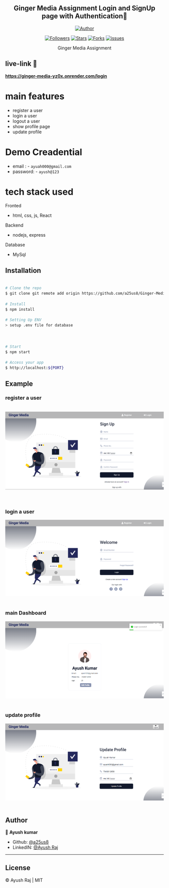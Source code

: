 <h2 align='center'>Ginger Media Assignment Login and SignUp page with Authentication📃</h2>
<p align="center">
<a href="https://github.com/a25us8"><img title="Author" src="https://img.shields.io/badge/Author-a25us8--red.svg?style=for-the-badge&logo=github"></a>
</p>

<p align="center">
<a href="https://github.com/a25us8"><img title="Followers" src="https://img.shields.io/github/followers/a25us8?color=teal&style=flat-square"></a>
<a href="https://github.com/a25us8/Ginger-Media/stargazers/"><img title="Stars" src="https://img.shields.io/github/stars/a25us8/Ginger-Media?color=brown&style=flat-square"></a>
<a href="https://github.com/a25us/Ginger-Media/network/members"><img title="Forks" src="https://img.shields.io/github/forks/a25us8/Ginger-Media?color=lightgrey&style=flat-square"></a>
<a href="https://github.com/a25us8/Ginger-Media/issues"><img title="issues" src="https://img.shields.io/github/issues/a25us8/Ginger-Media?style=flat-square">
</a>
</p>

<p align="center">
    Ginger Media Assignment
</p>

## live-link 🔗

<a target="_blank" href="https://ginger-media-yz0x.onrender.com/login"><b>https://ginger-media-yz0x.onrender.com/login</b></a>

# main features

- register a user
- login a user
- logout a user
- show profile page
- update profile

# Demo Creadential

- email : - `ayuah000@gmail.com`
- password: - `ayush@123`

# tech stack used

Fronted

- html, css, js, React

Backend

- nodejs, express

Database

- MySql

## Installation

```sh

# Clone the repo
$ git clone git remote add origin https://github.com/a25us8/Ginger-Media.git

# Install
$ npm install

# Setting Up ENV
> setup .env file for database



# Start
$ npm start

# Access your app
$ http://localhost:${PORT}

```

## Example

### register a user

<br/>
<div align="center">
  <img  src="./example/signup.png" />
</div>
<br/>
<br/>

### login a user

<div align="center">
  <img  src="./example/singin.png" />
</div>
<br/>

### main Dashboard

<div align="center">
  <img  src="./example/profile.png" />
</div>
<br/>

### update profile

<div align="center">
  <img  src="./example/update_profile.png" />
</div>
<br/>

## Author

👤 **Ayush kumar**

- Github: [@a25us8](https://github.com/a25us8)
- LinkedIN: [@Ayush Raj](https://www.linkedin.com/in/ayush-raj2210/)

---

## License

&copy; Ayush Raj | MIT
